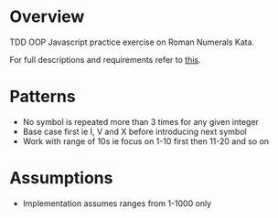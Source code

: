 # Overview

TDD OOP Javascript practice exercise on Roman Numerals Kata.

For full descriptions and requirements refer to [this](https://kata-log.rocks/roman-numerals-kata).

# Patterns

- No symbol is repeated more than 3 times for any given integer
- Base case first ie I, V and X before introducing next symbol
- Work with range of 10s ie focus on 1-10 first then 11-20 and so on

# Assumptions

- Implementation assumes ranges from 1-1000 only